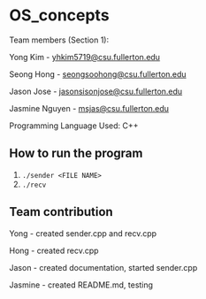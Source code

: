 # OS_concepts

Team members (Section 1):

Yong Kim - yhkim5719@csu.fullerton.edu

Seong Hong - seongsoohong@csu.fullerton.edu

Jason Jose - jasonsisonjose@csu.fullerton.edu

Jasmine Nguyen - msjas@csu.fullerton.edu


Programming Language Used:
C++

## How to run the program
1. `./sender <FILE NAME>`
  2. `./recv`

## Team contribution

Yong - created sender.cpp and recv.cpp

Hong - created recv.cpp

Jason - created documentation, started sender.cpp

Jasmine - created README.md, testing
